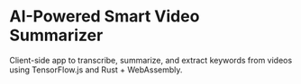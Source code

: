 # AI-Powered Smart Video Summarizer

Client-side app to transcribe, summarize, and extract keywords from videos using TensorFlow.js and Rust + WebAssembly.
